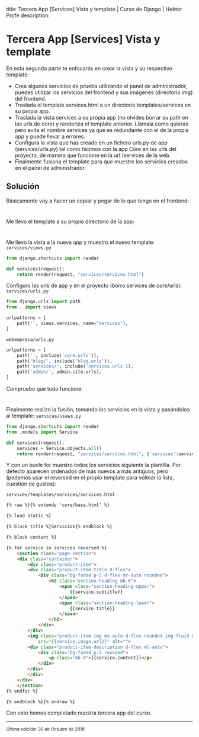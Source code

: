 title: Tercera App [Services] Vista y template | Curso de Django | Hektor Profe
description: 

# Tercera App [Services] Vista y template

En esta segunda parte te enfocarás en crear la vista y su respectivo template:

* Crea algunos servicios de prueba utilizando el panel de administrador, puedes utilizar los servicios del frontend y sus imágenes (directorio img) del frontend. 
* Traslada el template services.html a un directorio templates/services en su propia app.
* Traslada la vista services a su propia app (no olvides borrar su path en las urls de core) y renderiza el template anterior. Llámala como quieras pero evita el nombre services ya que es redundante con el de la propia app y puede llevar a errores.
* Configura la vista que has creado en un fichero urls.py de app (services/urls.py) tal como hicimos con la app Core en las urls del proyecto, de manera que funcione en la url /services de la web. 
* Finalmente fusiona el template para que muestre los servicios creados en el panel de administrador.

## Solución

Básicamente voy a hacer un copiar y pegar de lo que tengo en el frontend:

<div style="text-align:center;margin-top:25px"><img class="lazy" data-src="{{cdn}}/django/webempresa/16.png" style="max-width:220px"/></div>

Me llevo el template a su propio directorio de la app:

<div style="text-align:center;margin-top:25px"><img class="lazy" data-src="{{cdn}}/django/webempresa/43.png" style="max-width:200px"/></div>

Me llevo la vista a la nueva app y muestro el nuevo template:
`services/views.py`
```python
from django.shortcuts import render

def services(request):
    return render(request, "services/services.html")
```

Configuro las urls de app y en el proyecto (borro services de core/urls):
`services/urls.py`
```python
from django.urls import path
from . import views

urlpatterns = [
    path('', views.services, name="services"),
]
```
`webempresa/urls.py`
```python
urlpatterns = [
    path('', include('core.urls')),
    path('blog/', include('blog.urls')),
    path('services/', include('services.urls')),
    path('admin/', admin.site.urls),
]
```

Compruebo que todo funcione:

<div style="text-align:center;margin-top:25px"><img class="lazy" data-src="{{cdn}}/django/webempresa/17.png" style="max-width:400px"/></div>

Finalmente realizo la fusión, tomando los servicios en la vista y pasándolos al template:
`services/views.py`
```python 
from django.shortcuts import render
from .models import Service

def services(request):
    services = Service.objects.all()
    return render(request, "services/services.html", {'services':services})
```

Y con un bucle for muestro todos los servicios siguiente la plantilla. Por defecto aparecen ordenados de más nuevos a más antiguos, pero (podemos usar el reversed en el propio template para voltear la lista, cuestión de gustos):

`services/templates/services/services.html`
```html
{% raw %}{% extends 'core/base.html' %}

{% load static %}

{% block title %}Servicios{% endblock %}

{% block content %}

{% for service in services reversed %}
    <section class="page-section">
    <div class="container">
        <div class="product-item">
        <div class="product-item-title d-flex">
            <div class="bg-faded p-5 d-flex mr-auto rounded">
                <h2 class="section-heading mb-0">
                    <span class="section-heading-upper">
                        {{service.subtitle}}
                    </span>
                    <span class="section-heading-lower">
                        {{service.title}}
                    </span>
                </h2>
            </div>
        </div>
        <img class="product-item-img mx-auto d-flex rounded img-fluid mb-3"
            src="{{service.image.url}}" alt="">
        <div class="product-item-description d-flex ml-auto">
            <div class="bg-faded p-5 rounded">
                <p class="mb-0">{{service.content}}</p>
            </div>
        </div>
        </div>
    </div>
    </section>
{% endfor %}

{% endblock %}{% endraw %}
```

Con esto hemos completado nuestra tercera app del curso.

___
<small class="edited"><i>Última edición: 30 de Octubre de 2018</i></small>